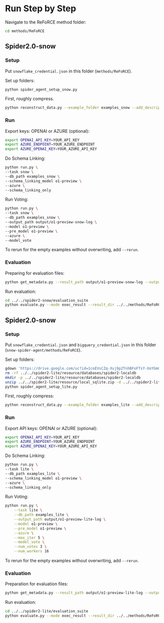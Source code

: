 # Run Step by Step
Navigate to the ReFoRCE method folder:  
```bash
cd methods/ReFoRCE
```
## Spider2.0-snow
### Setup
Put `snowflake_credential.json` in this folder (`methods/ReFoRCE`).

Set up folders: 
```bash
python spider_agent_setup_snow.py
```

First, roughly compress.
```bash
python reconstruct_data.py --example_folder examples_snow --add_description --make_folder --rm_digits
```

### Run

Export keys: OPENAI or AZURE (optional):
```bash
export OPENAI_API_KEY=YOUR_API_KEY
export AZURE_ENDPOINT=YOUR_AZURE_ENDPOINT
export AZURE_OPENAI_KEY=YOUR_AZURE_API_KEY
```

Do Schema Linking:
```bash
python run.py \
--task snow \
--db_path examples_snow \
--schema_linking_model o1-preview \
--azure \
--schema_linking_only
```

Run Voting:
```bash
python run.py \
--task snow \
--db_path examples_snow \
--output_path output/o1-preview-snow-log \
--model o1-preview \
--pre_model o1-preview \
--azure \
--model_vote
```

To rerun for the empty examples without overwriting, add `--rerun`.

### Evaluation
Preparing for evaluation files:
```bash
python get_metadata.py --result_path output/o1-preview-snow-log --output_path output/o1-preview-snow
```

Run evaluation:
```bash
cd ../../spider2-snow/evaluation_suite
python evaluate.py --mode exec_result --result_dir ../../methods/ReFoRCE/output/o1-preview-snow
```

## Spider2.0-snow

### Setup
Put `snowflake_credential.json` and `bigquery_credential.json` in this folder (`snow-spider-agent/methods/ReFoRCE`).

Set up folders: 
```bash
gdown 'https://drive.google.com/uc?id=1coEVsCZq-Xvj9p2TnhBFoFTsY-UoYGmG' -O ../../spider2-lite/resource/
rm -rf ../../spider2-lite/resource/databases/spider2-localdb
mkdir -p ../../spider2-lite/resource/databases/spider2-localdb
unzip ../../spider2-lite/resource/local_sqlite.zip -d ../../spider2-lite/resource/databases/spider2-localdb
python spider_agent_setup_lite.py
```

First, roughly compress:
```bash
python reconstruct_data.py --example_folder examples_lite --add_description --make_folder --rm_digits
```

### Run
Export API keys: OPENAI or AZURE (optional):
```bash
export OPENAI_API_KEY=YOUR_API_KEY
export AZURE_ENDPOINT=YOUR_AZURE_ENDPOINT
export AZURE_OPENAI_KEY=YOUR_AZURE_API_KEY
```

Do Schema Linking:
```bash
python run.py \
--task lite \
--db_path examples_lite \
--schema_linking_model o1-preview \
--azure \
--schema_linking_only
```

Run Voting:
```bash
python run.py \
    --task lite \
    --db_path examples_lite \
    --output_path output/o1-preview-lite-log \
    --model o1-preview \
    --pre_model o1-preview \
    --azure \
    --max_iter 5 \
    --model_vote \
    --num_votes 3 \
    --num_workers 16
```

To rerun for the empty examples without overwriting, add `--rerun`.

### Evaluation
Preparation for evaluation files:
```bash
python get_metadata.py --result_path output/o1-preview-lite-log --output_path output/o1-preview-lite
```

Run evaluation:
```bash
cd ../../spider2-lite/evaluation_suite
python evaluate.py --mode exec_result --result_dir ../../methods/ReFoRCE/output/o1-preview-lite
```